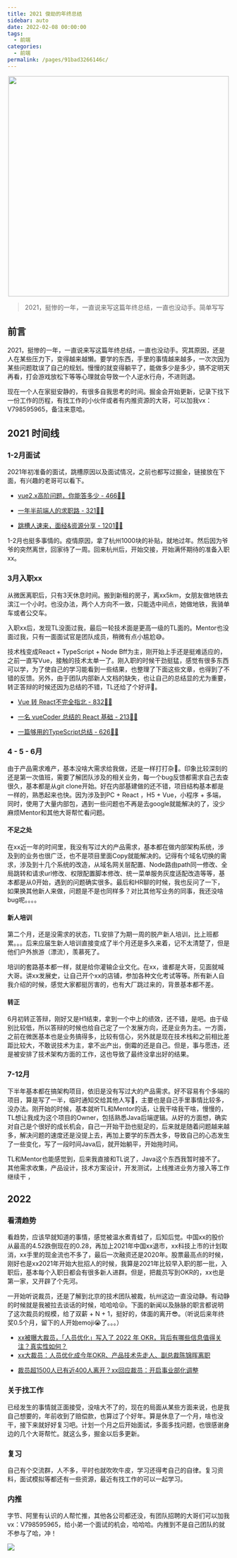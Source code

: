 ```yaml
---
title: 2021 俊劫的年终总结
sidebar: auto
date: 2022-02-08 00:00:00
tags: 
  - 前端
categories: 
  - 前端
permalink: /pages/91bad3266146c/
---
```

<p align="center">
  <img width="500" src="https://p6-juejin.byteimg.com/tos-cn-i-k3u1fbpfcp/ef370b9085af41ba9215d9ca800ff3e5~tplv-k3u1fbpfcp-zoom-crop-mark:1304:1304:1304:734.awebp?"/>
</p>

> 2021，挺惨的一年，一直说来写这篇年终总结，一直也没动手。简单写写


<!-- more --> 

## 前言

2021，挺惨的一年，一直说来写这篇年终总结，一直也没动手。究其原因，还是人在某些压力下，变得越来越懒。要学的东西，手里的事情越来越多，一次次因为某些问题耽误了自己的规划。慢慢的就变得躺平了，能做多少是多少，搞不定明天再看，打会游戏放松下等等心理就会导致一个人逆水行舟，不进则退。

现在一个人在家挺安静的，有很多自我思考的时间。掘金会开始更新，记录下找下一份工作的历程，有找工作的小伙伴或者有内推资源的大哥，可以加我vx：V798595965，备注来意哈。

## 2021 时间线

### 1-2月面试

2021年初准备的面试，跳槽原因以及面试情况，之前也都写过掘金，链接放在下面，有兴趣的老哥可以看下。

-   [vue2.x高阶问题，你能答多少 - 466👍🏻](https://juejin.cn/post/6921911974611664903)
-   [一年半前端人的求职路 - 321👍🏻](https://juejin.cn/post/6940058373534515237)

-   [跳槽人速来，面经&资源分享 - 1201👍🏻](https://juejin.cn/post/6942988170208215076)



1-2月也挺多事情的。疫情原因，拿了杭州1000块的补贴，就地过年。然后因为爷爷的突然离世，回家待了一周。回来杭州后，开始交接，开始满怀期待的准备入职xx。


### 3月入职xx

从微医离职后，只有3天休息时间。搬到新租的房子，离xx5km，女朋友做地铁去滨江一个小时。也没办法，两个人方向不一致，只能选中间点，她做地铁，我骑单车或者公交车。

入职xx后，发现TL没面过我，最后一轮技术面是更高一级的TL面的。Mentor也没面过我，只有一面面试官是团队成员，稍微有点小尴尬😅。

技术栈变成React + TypeScript + Node Bff为主，刚开始上手还是挺难适应的，之前一直写Vue，接触的技术太单一了。刚入职的时候干劲挺猛，感觉有很多东西可以学，为了使自己的学习能看到一些结果，也整理了下面这些文章，也得到了不错的反馈。另外，由于团队内部新人文档的缺失，也让自己的总结显的尤为重要，转正答辩的时候还因为总结的不错，TL还给了个好评😬。

-   [Vue 转 React不完全指北 - 832👍🏻](https://juejin.cn/post/6953482028188860424)
-   [一名 vueCoder 总结的 React 基础 - 213👍🏻](https://juejin.cn/post/6960556335092269063)

-   [一篇够用的TypeScript总结 - 626👍🏻](https://juejin.cn/post/6981728323051192357)

### 4 - 5 - 6月

由于产品需求难产，基本没啥大需求给我做，还是一样打打杂🙈。印象比较深刻的还是第一次值班，需要了解团队涉及的相关业务，每一个bug反馈都需求自己去查很久，基本都是从git clone开始。好在内部基建做的还不错，项目结构基本都是一样的，熟悉起来也快。因为涉及到PC + React ，H5 + Vue，小程序 + 多端，同时，使用了大量内部包，遇到一些问题也不再是去google就能解决的了，没少麻烦Mentor和其他大哥帮忙看问题。

#### 不足之处

在xx近一年的时间里，我没有写过大的产品需求，基本都在做内部架构系统，涉及到的业务也很广泛，也不是项目里面Copy就能解决的。记得有个域名切换的需求，涉及到十几个系统的改造，从域名网关层配置、Node路由path同一修改、全局跳转和请求url修改、权限配置脚本修改、统一菜单服务灰度适配改造等等，基本都是从0开始，遇到的问题确实很多。最后和HR聊的时候，我也反问了一下，如果换其他新人来做，问题是不是也同样多？对比其他写业务的同事，我还没啥bug呢。。。。

#### 新人培训

第二个月，还是没需求的状态，TL安排了为期一周的脱产新人培训，比上班都累。。。后来应届生新人培训直接变成了半个月还是多久来着，记不太清楚了，但是他们户外旅游（漂流），羡慕死了。

培训的套路基本都一样，就是给你灌输企业文化。在xx，谁都是大哥，见面就喊大哥。讲xx发展史，让自己开个xx的店铺，参加各种文化考试等等。所有新人自我介绍的时候，感觉大家都挺厉害的，也有大厂跳过来的，背景基本都不差。

#### 转正

6月初转正答辩，刚好又是H1结束，拿到一个中上的绩效，还不错，是吧。由于级别比较低，所以答辩的时候也给自己定了一个发展方向，还是业务为主。一方面，之前在微医基本也是业务搞得多，比较有信心，另外就是现在技术栈和之前相比差距比较大，不敢说技术为主，拿不出产出，倒霉的还是自己。但是，事与愿违，还是被安排了技术架构方面的工作，这也导致了最终没拿出好的结果。


### 7-12月

下半年基本都在搞架构项目，依旧是没有写过大的产品需求。好不容易有个多端的项目，算是写了一半，临时通知交给其他人写🙊，主要也是自己手里事情比较多，没办法。刚开始的时候，基本就听TL和Mentor的话，让我干啥我干啥，慢慢的，TL想让我成为这个项目的Owner，包括熟悉Java后端逻辑。从好的方面想，确实对自己是个很好的成长机会，自己一开始干劲也挺足的，后来就是随着问题越来越多，解决问题的速度还是没提上去，再加上要学的东西太多，导致自己的心态发生了一些变化，写了一段时间Java后，就开始躺平，开始拖时间。

TL和Mentor也能感觉到，后来我直接和TL说了，Java这个东西我暂时接不了。其他需求收集，产品设计，技术方案设计，开发测试，上线推进业务方接入等工作继续干 ，

## 2022

### 看清趋势

看趋势，应该早就知道的事情，感觉被温水煮青蛙了，后知后觉。中国xx的股价从最高的4.52跌倒现在的0.28，再加上2021年中国xx退市，xx科技上市的计划取消，xx手里的现金流也不多了，最后一次融资还是2020年。股票最高点的时候，刚好也是xx2021年开始大批招人的时候，我算是2021年比较早入职的那一批，入职后，基本每个入职日都会有很多新人进群。但是，把裁员写到OKR的，xx也是第一家，又开辟了个先河。

一开始听说裁员，还是了解到北京的技术团队被裁，杭州这边一直没动静。有动静的时候就是我被拉去谈话的时候，哈哈哈😝。下面的新闻以及脉脉的职言都说明了这次裁员的规模，给了双薪 + N + 1，挺好的，体面的离开😎。（听说后来年终奖0.5个月，留下的人开始emoji😭了。。。）

-   [xx被曝大裁员，「人员优化」写入了 2022 年 OKR，背后有哪些信息值得关注？真实性如何？](https://www.zhihu.com/question/512435233)
-   [xx大裁员：人员优化成今年OKR、产品技术先走人、副总裁陈锦晖离职](https://finance.sina.com.cn/tech/2022-01-20/doc-ikyakumy1469003.shtml)

<!---->

-   [裁员超1500人已有近400人离开？xx回应裁员：开启事业部化调整](https://www.sohu.com/a/518380665_120780844)

### 关于找工作

已经发生的事情就正面接受，没啥大不了的，现在的局面从某些方面来说，也是我自己想要的，年前收到了赔偿款，也算过了个好年。算是休息了一个月，啥也没干，接下来就好好复习吧。计划一个月之后开始面试，多面多找问题，也很感谢身边的几个大哥帮忙。就这么多，掘金以后多更新。

### 复习

自己有个交流群，人不多，平时也就吹吹牛皮，学习还得考自己的自律。复习资料，面试模拟等都还有一些资源，最近有找工作的可以一起学习。

### 内推

字节、阿里有认识的人帮忙推，其他各公司都还没，有团队招聘的大哥们可以加我vx：V798595965，给小弟一个面试的机会，哈哈哈。内推到不是自己团队的就不参与了哈，冲！

![](https://p3-juejin.byteimg.com/tos-cn-i-k3u1fbpfcp/6c052fa8cafd41bfa4dc26034e7b357a~tplv-k3u1fbpfcp-zoom-1.image)
